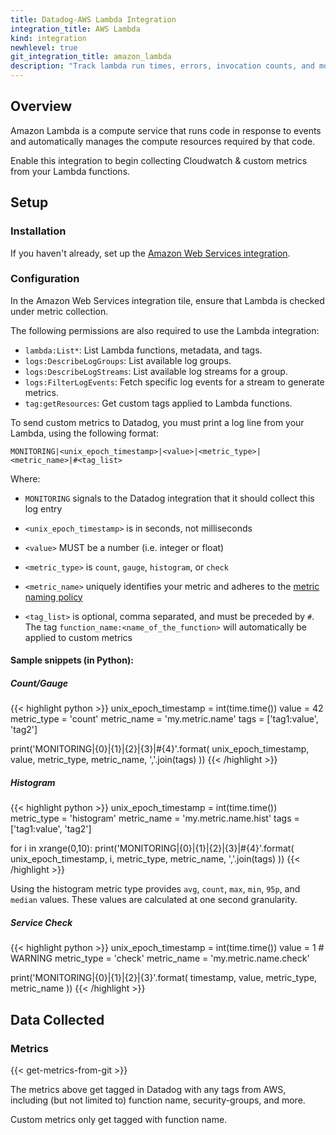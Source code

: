 ```yaml
---
title: Datadog-AWS Lambda Integration
integration_title: AWS Lambda
kind: integration
newhlevel: true
git_integration_title: amazon_lambda
description: "Track lambda run times, errors, invocation counts, and more."
---
```


## Overview

Amazon Lambda is a compute service that runs code in response to events and automatically manages the compute resources required by that code.

Enable this integration to begin collecting Cloudwatch & custom metrics from your Lambda functions.

## Setup
### Installation

If you haven't already, set up the <a href="/integrations/aws" target="_blank">Amazon Web Services integration</a>.

### Configuration

In the Amazon Web Services integration tile, ensure that Lambda is checked under metric collection.

The following permissions are also required to use the Lambda integration:

* `lambda:List*`:  List Lambda functions, metadata, and tags.
* `logs:DescribeLogGroups`:  List available log groups.
* `logs:DescribeLogStreams`: List available log streams for a group.
* `logs:FilterLogEvents`:  Fetch specific log events for a stream to generate metrics.
* `tag:getResources`: Get custom tags applied to Lambda functions.

To send custom metrics to Datadog, you must print a log line from your Lambda, using the following format:

~~~
MONITORING|<unix_epoch_timestamp>|<value>|<metric_type>|<metric_name>|#<tag_list>
~~~

Where:

* `MONITORING` signals to the Datadog integration that it should collect this log entry

* `<unix_epoch_timestamp>` is in seconds, not milliseconds


* `<value>` MUST be a number (i.e. integer or float)

* `<metric_type>` is `count`, `gauge`, `histogram`, or `check`

* `<metric_name>` uniquely identifies your metric and adheres to the [metric naming policy](http://docs.datadoghq.com/faq/#api)

* `<tag_list>` is optional, comma separated, and must be preceded by `#`.<br>The tag `function_name:<name_of_the_function>` will automatically be applied to custom metrics

#### Sample snippets (in Python):

##### Count/Gauge

{{< highlight python >}}
unix_epoch_timestamp = int(time.time())
value = 42
metric_type = 'count'
metric_name = 'my.metric.name'
tags = ['tag1:value', 'tag2']

print('MONITORING|{0}|{1}|{2}|{3}|#{4}'.format(
    unix_epoch_timestamp, value, metric_type, metric_name, ','.join(tags)
))
{{< /highlight >}}

##### Histogram

{{< highlight python >}}
unix_epoch_timestamp = int(time.time())
metric_type = 'histogram'
metric_name = 'my.metric.name.hist'
tags = ['tag1:value', 'tag2']

for i in xrange(0,10):
	print('MONITORING|{0}|{1}|{2}|{3}|#{4}'.format(
    	unix_epoch_timestamp, i, metric_type, metric_name, ','.join(tags)
))
{{< /highlight >}}

<div class="alert alert-info">
Using the histogram metric type provides <code>avg</code>, <code>count</code>, <code>max</code>, <code>min</code>, <code>95p</code>, and <code>median</code> values. These values are calculated at one second granularity.
</div>

##### Service Check

{{< highlight python >}}
unix_epoch_timestamp = int(time.time())
value = 1 # WARNING
metric_type = 'check'
metric_name = 'my.metric.name.check'

print('MONITORING|{0}|{1}|{2}|{3}'.format(
	timestamp, value, metric_type, metric_name
))
{{< /highlight >}}

## Data Collected
### Metrics

{{< get-metrics-from-git >}}

The metrics above get tagged in Datadog with any tags from AWS, including (but not limited to) function name, security-groups, and more.

Custom metrics only get tagged with function name.
